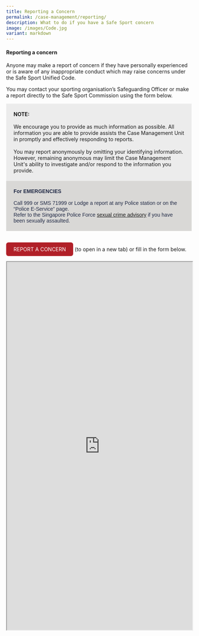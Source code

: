 ```yaml
---
title: Reporting a Concern
permalink: /case-management/reporting/
description: What to do if you have a Safe Sport concern
image: /images/Code.jpg
variant: markdown
---
```

#### **Reporting a concern**
 
Anyone may make a report of concern if they have personally experienced or is aware of any inappropriate conduct which may raise concerns under the Safe Sport Unified Code.

You may contact your sporting organisation’s Safeguarding Officer or make a report directly to the Safe Sport Commission using the form below.


<div style="background-color:#ECECEC; padding:20px">
<b>NOTE:</b><br>
<br>We encourage you to provide as much information as possible. All information you are able to provide assists the Case Management Unit in promptly and effectively responding to reports. 
<br><br>You may report anonymously by omitting your identifying information. However, remaining anonymous may limit the Case Management Unit's ability to investigate and/or respond to the information you provide.</div>
<div style="font-family:Sans-Serif;color:#202945;background-color:#D9D8D6;padding:20px">
<b>For EMERGENCIES</b><br>
<br>Call 999 or SMS 71999 or Lodge a report at any Police station or on the “Police E-Service” page. 
<br>Refer to the Singapore Police Force <a href="https://www.police.gov.sg/Advisories/Crime/Sexual-Crime">sexual crime advisory</a> if you have been sexually assaulted.</div>
<br>


 <style>
      .button {
        display: inline-block;
        padding: 10px 20px;
        text-align: center;
        text-decoration: none;
        color: #ffffff;
        background-color: #B12028;
        border-radius: 6px;
        outline: none;
      }
    </style>
		
<a style="text-decoration: none; color:#FFFFFF" class="button" target="_blank" href="https://form.gov.sg/#!/61a58d94e6d425001302b74a">REPORT A CONCERN</a> (to open in a new tab) or fill in the form below.

<iframe style="width:100%;height:1000px" src="https://form.gov.sg/#!/61a58d94e6d425001302b74a" id="iframe"></iframe>